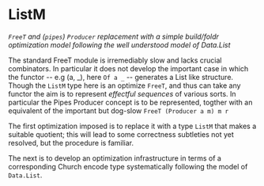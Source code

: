 ListM
=====

*`FreeT` and (`pipes`) `Producer` replacement with a simple build/foldr optimization model following the well understood model of Data.List*

The standard FreeT module is irremediably slow and lacks crucial combinators.
In particular it does not develop the important case in which the functor -- e.g (a, _),
here `Of a _` -- generates a List like structure. Though the `ListM` type here is an
optimize `FreeT`, and thus can take any functor the aim is to represent *effectful sequences* of various sorts. In particular the Pipes Producer concept is to be represented, togther with an equivalent of the important but dog-slow `FreeT (Producer a m) m r`

The first optimization imposed is to replace it with a type `ListM` that makes a suitable quotient; this will lead to some correctness subtleties not yet resolved, but the procedure is familiar.


The next is to develop an optimization infrastructure in terms of a corresponding Church encode type systematically following the model of `Data.List`.

